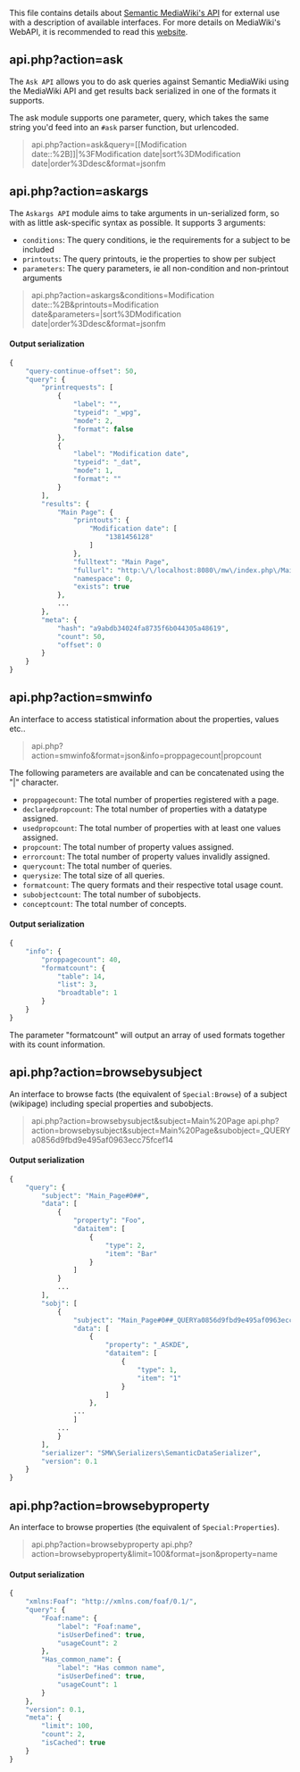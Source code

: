This file contains details about [Semantic MediaWiki's API][smwapi] for external use with a description
of available interfaces. For more details on MediaWiki's WebAPI, it is recommended to read this [website][mwapi].

## api.php?action=ask
The `Ask API` allows you to do ask queries against Semantic MediaWiki using the MediaWiki API and get results back serialized in one of the formats it supports.

The ask module supports one parameter, query, which takes the same string you'd feed into an `#ask` parser function, but urlencoded.

> api.php?action=ask&query=[[Modification date::%2B]]|%3FModification date|sort%3DModification date|order%3Ddesc&format=jsonfm

## api.php?action=askargs
The `Askargs API` module aims to take arguments in un-serialized form, so with as little ask-specific syntax as possible. It supports 3 arguments:

* `conditions`: The query conditions, ie the requirements for a subject to be included
* `printouts`: The query printouts, ie the properties to show per subject
* `parameters`: The query parameters, ie all non-condition and non-printout arguments

> api.php?action=askargs&conditions=Modification date::%2B&printouts=Modification date&parameters=|sort%3DModification date|order%3Ddesc&format=jsonfm

#### Output serialization
```php
{
	"query-continue-offset": 50,
	"query": {
		"printrequests": [
			{
				"label": "",
				"typeid": "_wpg",
				"mode": 2,
				"format": false
			},
			{
				"label": "Modification date",
				"typeid": "_dat",
				"mode": 1,
				"format": ""
			}
		],
		"results": {
			"Main Page": {
				"printouts": {
					"Modification date": [
						"1381456128"
					]
				},
				"fulltext": "Main Page",
				"fullurl": "http:\/\/localhost:8080\/mw\/index.php\/Main_Page",
				"namespace": 0,
				"exists": true
			},
			...
		},
		"meta": {
			"hash": "a9abdb34024fa8735f6b044305a48619",
			"count": 50,
			"offset": 0
		}
	}
}
```

## api.php?action=smwinfo
An interface to access statistical information about the properties, values etc..

> api.php?action=smwinfo&format=json&info=proppagecount|propcount

The following parameters are available and can be concatenated using the "|" character.
* `proppagecount`: The total number of properties registered with a page.
* `declaredpropcount`: The total number of properties with a datatype assigned.
* `usedpropcount`: The total number of properties with at least one values assigned.
* `propcount`: The total number of property values assigned.
* `errorcount`: The total number of property values invalidly assigned.
* `querycount`: The total number of queries.
* `querysize`: The total size of all queries.
* `formatcount`: The query formats and their respective total usage count.
* `subobjectcount`: The total number of subobjects.
* `conceptcount`: The total number of concepts.

#### Output serialization

```php
{
	"info": {
		"proppagecount": 40,
		"formatcount": {
			"table": 14,
			"list": 3,
			"broadtable": 1
		}
	}
}
```
The parameter "formatcount" will output an array of used formats together with its count information.

## api.php?action=browsebysubject
An interface to browse facts (the equivalent of `Special:Browse`) of a subject (wikipage) including special properties and subobjects.

> api.php?action=browsebysubject&subject=Main%20Page
> api.php?action=browsebysubject&subject=Main%20Page&subobject=_QUERYa0856d9fbd9e495af0963ecc75fcef14

#### Output serialization
```php
{
	"query": {
		"subject": "Main_Page#0##",
		"data": [
			{
				"property": "Foo",
				"dataitem": [
					{
						"type": 2,
						"item": "Bar"
					}
				]
			}
			...
		],
		"sobj": [
			{
				"subject": "Main_Page#0##_QUERYa0856d9fbd9e495af0963ecc75fcef14",
				"data": [
					{
						"property": "_ASKDE",
						"dataitem": [
							{
								"type": 1,
								"item": "1"
							}
						]
					},
				...
				]
			...
			}
		],
		"serializer": "SMW\Serializers\SemanticDataSerializer",
		"version": 0.1
	}
}
```

## api.php?action=browsebyproperty
An interface to browse properties (the equivalent of `Special:Properties`).

> api.php?action=browsebyproperty
> api.php?action=browsebyproperty&limit=100&format=json&property=name

#### Output serialization

```php
{
    "xmlns:Foaf": "http://xmlns.com/foaf/0.1/",
    "query": {
        "Foaf:name": {
            "label": "Foaf:name",
            "isUserDefined": true,
            "usageCount": 2
        },
        "Has_common_name": {
            "label": "Has common name",
            "isUserDefined": true,
            "usageCount": 1
        }
    },
    "version": 0.1,
    "meta": {
        "limit": 100,
        "count": 2,
        "isCached": true
    }
}
```

[mwapi]: https://www.mediawiki.org/wiki/API:Main_page "API:Main_page"
[smwapi]: https://www.semantic-mediawiki.org/wiki/Help:API "Help:API"
